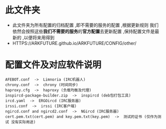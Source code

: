# 此文件夹
* 此文件夹为所有配置的归档配置 ,即不需要的服务的配置 ,根据更新规则 我们依然会按照这些**我们不需要的服务**的**官方配置**去更新配置 ,保持配置文件是最新的 ,以便将来用得到
* HTTPS://ARKFUTURE.github.io/ARKFUTURE/CONFIG/other/

# 配置文件及对应软件说明
```
AFEBOT.conf  ->  Limnoria (IRC机器人)
chrony.conf  ->  chrony (时间同步)
haproxy.cfg  ->  haproxy (负载均衡及代理)
inspircd-package-builder.zip  ->  inspircd (deb包打包工具)
ircd.yaml  ->  ERGOircd (IRC服务器)
irssi.conf  ->  irssi (IRC客户端)
ngircd.conf and ngircd2.conf  ->  NGircd (IRC服务器)
cert.pem.txt(cert.pem) and key.pem.txt(key.pem)  ->  测试的证书 (仅作为测试 没有实际用途)
```